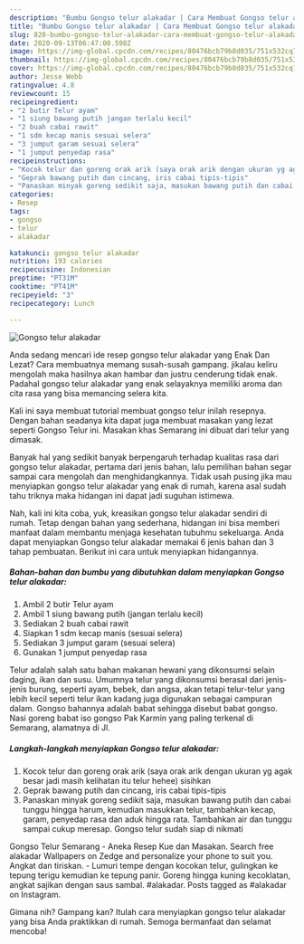 ```yaml
---
description: "Bumbu Gongso telur alakadar | Cara Membuat Gongso telur alakadar Yang Enak dan Simpel"
title: "Bumbu Gongso telur alakadar | Cara Membuat Gongso telur alakadar Yang Enak dan Simpel"
slug: 820-bumbu-gongso-telur-alakadar-cara-membuat-gongso-telur-alakadar-yang-enak-dan-simpel
date: 2020-09-13T06:47:00.598Z
image: https://img-global.cpcdn.com/recipes/80476bcb79b8d035/751x532cq70/gongso-telur-alakadar-foto-resep-utama.jpg
thumbnail: https://img-global.cpcdn.com/recipes/80476bcb79b8d035/751x532cq70/gongso-telur-alakadar-foto-resep-utama.jpg
cover: https://img-global.cpcdn.com/recipes/80476bcb79b8d035/751x532cq70/gongso-telur-alakadar-foto-resep-utama.jpg
author: Jesse Webb
ratingvalue: 4.8
reviewcount: 15
recipeingredient:
- "2 butir Telur ayam"
- "1 siung bawang putih jangan terlalu kecil"
- "2 buah cabai rawit"
- "1 sdm kecap manis sesuai selera"
- "3 jumput garam sesuai selera"
- "1 jumput penyedap rasa"
recipeinstructions:
- "Kocok telur dan goreng orak arik (saya orak arik dengan ukuran yg agak besar jadi masih kelihatan itu telur hehee) sisihkan"
- "Geprak bawang putih dan cincang, iris cabai tipis-tipis"
- "Panaskan minyak goreng sedikit saja, masukan bawang putih dan cabai tunggu hingga harum, kemudian masukkan telur, tambahkan kecap, garam, penyedap rasa dan aduk hingga rata. Tambahkan air dan tunggu sampai cukup meresap. Gongso telur sudah siap di nikmati"
categories:
- Resep
tags:
- gongso
- telur
- alakadar

katakunci: gongso telur alakadar 
nutrition: 193 calories
recipecuisine: Indonesian
preptime: "PT31M"
cooktime: "PT41M"
recipeyield: "3"
recipecategory: Lunch

---
```



![Gongso telur alakadar](https://img-global.cpcdn.com/recipes/80476bcb79b8d035/751x532cq70/gongso-telur-alakadar-foto-resep-utama.jpg)

Anda sedang mencari ide resep gongso telur alakadar yang Enak Dan Lezat? Cara membuatnya memang susah-susah gampang. jikalau keliru mengolah maka hasilnya akan hambar dan justru cenderung tidak enak. Padahal gongso telur alakadar yang enak selayaknya memiliki aroma dan cita rasa yang bisa memancing selera kita.

Kali ini saya membuat tutorial membuat gongso telur inilah resepnya. Dengan bahan seadanya kita dapat juga membuat masakan yang lezat seperti Gongso Telur ini. Masakan khas Semarang ini dibuat dari telur yang dimasak.

Banyak hal yang sedikit banyak berpengaruh terhadap kualitas rasa dari gongso telur alakadar, pertama dari jenis bahan, lalu pemilihan bahan segar sampai cara mengolah dan menghidangkannya. Tidak usah pusing jika mau menyiapkan gongso telur alakadar yang enak di rumah, karena asal sudah tahu triknya maka hidangan ini dapat jadi suguhan istimewa.


Nah, kali ini kita coba, yuk, kreasikan gongso telur alakadar sendiri di rumah. Tetap dengan bahan yang sederhana, hidangan ini bisa memberi manfaat dalam membantu menjaga kesehatan tubuhmu sekeluarga. Anda dapat menyiapkan Gongso telur alakadar memakai 6 jenis bahan dan 3 tahap pembuatan. Berikut ini cara untuk menyiapkan hidangannya.

<!--inarticleads1-->

##### Bahan-bahan dan bumbu yang dibutuhkan dalam menyiapkan Gongso telur alakadar:

1. Ambil 2 butir Telur ayam
1. Ambil 1 siung bawang putih (jangan terlalu kecil)
1. Sediakan 2 buah cabai rawit
1. Siapkan 1 sdm kecap manis (sesuai selera)
1. Sediakan 3 jumput garam (sesuai selera)
1. Gunakan 1 jumput penyedap rasa


Telur adalah salah satu bahan makanan hewani yang dikonsumsi selain daging, ikan dan susu. Umumnya telur yang dikonsumsi berasal dari jenis-jenis burung, seperti ayam, bebek, dan angsa, akan tetapi telur-telur yang lebih kecil seperti telur ikan kadang juga digunakan sebagai campuran dalam. Gongso bahannya adalah babat sehingga disebut babat gongso. Nasi goreng babat iso gongso Pak Karmin yang paling terkenal di Semarang, alamatnya di Jl. 

<!--inarticleads2-->

##### Langkah-langkah menyiapkan Gongso telur alakadar:

1. Kocok telur dan goreng orak arik (saya orak arik dengan ukuran yg agak besar jadi masih kelihatan itu telur hehee) sisihkan
1. Geprak bawang putih dan cincang, iris cabai tipis-tipis
1. Panaskan minyak goreng sedikit saja, masukan bawang putih dan cabai tunggu hingga harum, kemudian masukkan telur, tambahkan kecap, garam, penyedap rasa dan aduk hingga rata. Tambahkan air dan tunggu sampai cukup meresap. Gongso telur sudah siap di nikmati


Gongso Telur Semarang - Aneka Resep Kue dan Masakan. Search free alakadar Wallpapers on Zedge and personalize your phone to suit you. Angkat dan tiriskan. - Lumuri tempe dengan kocokan telur, gulingkan ke tepung terigu kemudian ke tepung panir. Goreng hingga kuning kecoklatan, angkat sajikan dengan saus sambal. #alakadar. Posts tagged as #alakadar on Instagram. 

Gimana nih? Gampang kan? Itulah cara menyiapkan gongso telur alakadar yang bisa Anda praktikkan di rumah. Semoga bermanfaat dan selamat mencoba!
